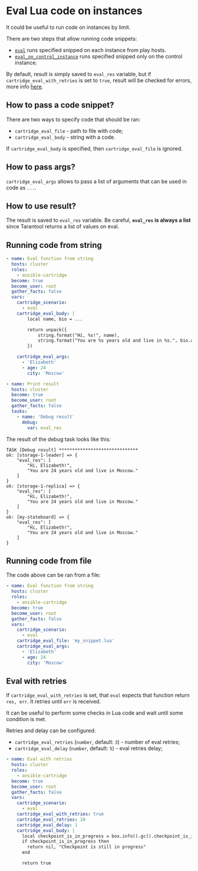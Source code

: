 # Eval Lua code on instances

It could be useful to run code on instances by limit.

There are two steps that allow running code snippets:

* [`eval`](/doc/scenario.md#eval) runs specified snipped on each instance from play hosts.
* [`eval_on_control_instance`](/doc/scenario.md#eval_on_control_instance) runs
  specified snipped only on the control instance.

By default, result is simply saved to `eval_res` variable, but if
`cartridge_eval_with_retries` is set to `true`, result will be checked for errors,
more info [here](#eval-with-retries).

## How to pass a code snippet?

There are two ways to specify code that should be ran:

* `cartridge_eval_file` - path to file with code;
* `cartridge_eval_body` - string with a code.

If `cartridge_eval_body` is specified, then `cartridge_eval_file` is ignored.

## How to pass args?

`cartridge_eval_args` allows to pass a list of arguments that can be used in code
as `...`.

## How to use result?

The result is saved to `eval_res` variable.
Be careful, **`eval_res` is always a list** since Tarantool returns a list of values
on eval.

## Running code from string

```yaml
- name: Eval function from string
  hosts: cluster
  roles:
    - ansible-cartridge
  become: true
  become_user: root
  gather_facts: false
  vars:
    cartridge_scenario:
      - eval
    cartridge_eval_body: |
        local name, bio = ...

        return unpack({
            string.format("Hi, %s!", name),
            string.format("You are %s years old and live in %s.", bio.age, bio.city),
        })

    cartridge_eval_args:
      - 'Elizabeth'
      - age: 24
        city: 'Moscow'

- name: Print result
  hosts: cluster
  become: true
  become_user: root
  gather_facts: false
  tasks:
    - name: 'Debug result'
      debug:
        var: eval_res
```

The result of the debug task looks like this:

```
TASK [Debug result] ******************************
ok: [storage-1-leader] => {
    "eval_res": [
        "Hi, Elizabeth!",
        "You are 24 years old and live in Moscow."
    ]
}
ok: [storage-1-replica] => {
    "eval_res": [
        "Hi, Elizabeth!",
        "You are 24 years old and live in Moscow."
    ]
}
ok: [my-stateboard] => {
    "eval_res": [
        "Hi, Elizabeth!",
        "You are 24 years old and live in Moscow."
    ]
}
```

## Running code from file

The code above can be ran from a file:

```yaml
- name: Eval function from string
  hosts: cluster
  roles:
    - ansible-cartridge
  become: true
  become_user: root
  gather_facts: false
  vars:
    cartridge_scenario:
      - eval
    cartridge_eval_file: 'my_snippet.lua'
    cartridge_eval_args:
      - 'Elizabeth'
      - age: 24
        city: 'Moscow'
```

## Eval with retries

If `cartridge_eval_with_retries` is set, that `eval` expects that function
return `res, err`.
It retries until `err` is received.

It can be useful to perform some checks in Lua code and wait until some condition is met.

Retries and delay can be configured:
- `cartridge_eval_retries` (`number`, default: `3`) - number of eval retries;
- `cartridge_eval_delay` (`number`, default: `5`)  - eval retries delay;

```yaml
- name: Eval with retries
  hosts: cluster
  roles:
    - ansible-cartridge
  become: true
  become_user: root
  gather_facts: false
  vars:
    cartridge_scenario:
      - eval
    cartridge_eval_with_retries: true
    cartridge_eval_retries: 10
    cartridge_eval_delay: 1
    cartridge_eval_body: |
      local checkpoint_is_in_progress = box.info().gc().checkpoint_is_in_progress
      if checkpoint_is_in_progress then
        return nil, "Checkpoint is still in progress"
      end

      return true
```
